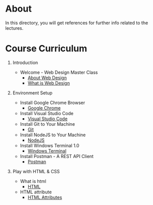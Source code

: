 # About

In this directory, you will get references for further info related to the lectures.

# Course Curriculum

1. Introduction

   - Welcome - Web Design Master Class
     - [About Web Design](https://en.wikipedia.org/wiki/Web_design)
     - [What is Web Design](https://www.wix.com/blog/2021/05/web-design)

2. Environment Setup

   - Install Google Chrome Browser
     - [Google Chrome](https://www.google.com/chrome)
   - Install Visual Studio Code
     - [Visual Studio Code](https://code.visualstudio.com)
   - Install Git to Your Machine
     - [Git](https://git-scm.com)
   - Install NodeJS to Your Machine
     - [NodeJS](https://nodejs.org)
   - Install Windows Terminal 1.0
     - [Windows Terminal](https://www.microsoft.com/en-us/p/windows-terminal/9n0dx20hk701?activetab=pivot:overviewtab)
   - Install Postman - A REST API Client
     - [Postman](https://www.postman.com)

3. Play with HTML & CSS

   - What is html
     - [HTML](https://developer.mozilla.org/en-US/docs/Web/HTML)
   - HTML attribute
     - [HTML Attributes](https://developer.mozilla.org/en-US/docs/Web/HTML/Attributes)
